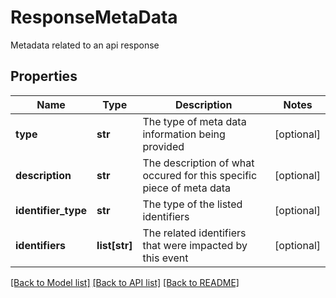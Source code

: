 # ResponseMetaData

Metadata related to an api response

## Properties
Name | Type | Description | Notes
------------ | ------------- | ------------- | -------------
**type** | **str** | The type of meta data information being provided | [optional] 
**description** | **str** | The description of what occured for this specific piece of meta data | [optional] 
**identifier_type** | **str** | The type of the listed identifiers | [optional] 
**identifiers** | **list[str]** | The related identifiers that were impacted by this event | [optional] 

[[Back to Model list]](../README.md#documentation-for-models) [[Back to API list]](../README.md#documentation-for-api-endpoints) [[Back to README]](../README.md)


